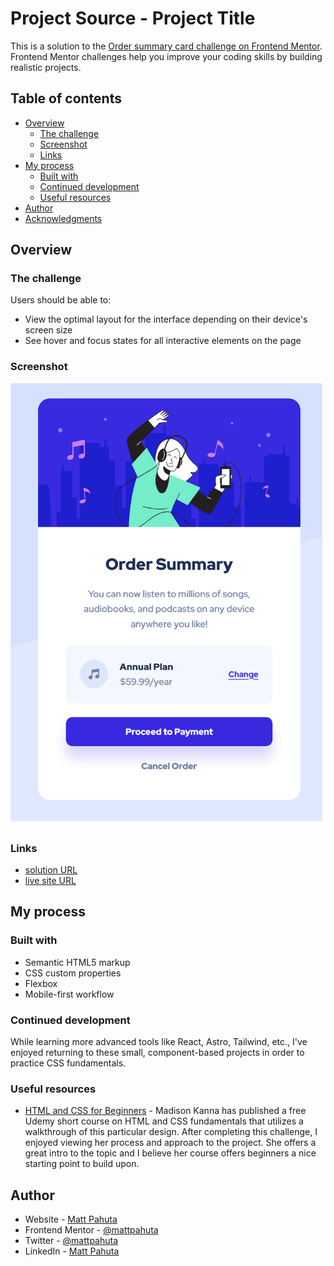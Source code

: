 # Project Source - Project Title

This is a solution to the [Order summary card challenge on Frontend Mentor](https://www.frontendmentor.io/challenges/order-summary-component-QlPmajDUj). Frontend Mentor challenges help you improve your coding skills by building realistic projects. 

## Table of contents

- [Overview](#overview)
  - [The challenge](#the-challenge)
  - [Screenshot](#screenshot)
  - [Links](#links)
- [My process](#my-process)
  - [Built with](#built-with)
  - [Continued development](#continued-development)
  - [Useful resources](#useful-resources)
- [Author](#author)
- [Acknowledgments](#acknowledgments)


## Overview

### The challenge

Users should be able to:

- View the optimal layout for the interface depending on their device's screen size
- See hover and focus states for all interactive elements on the page

### Screenshot

![](./images/project-ss.png)

### Links

- [solution URL](https://www.frontendmentor.io/solutions/responsive-card-component-using-flexbox-t6O8PBiOt_)
- [live site URL](https://order-summary-component-nine-gray.vercel.app/)

## My process

### Built with

- Semantic HTML5 markup
- CSS custom properties
- Flexbox
- Mobile-first workflow

### Continued development

While learning more advanced tools like React, Astro, Tailwind, etc., I've enjoyed returning to these small, component-based projects in order to practice CSS fundamentals.

### Useful resources

- [HTML and CSS for Beginners](https://www.udemy.com/course/html-and-css-for-beginners-build-a-project/) - Madison Kanna has published a free Udemy short course on HTML and CSS fundamentals that utilizes a walkthrough of this particular design. After completing this challenge, I enjoyed viewing her process and approach to the project. She offers a great intro to the topic and I believe her course offers beginners a nice starting point to build upon. 

## Author

- Website - [Matt Pahuta](https://www.mattpahuta.com)
- Frontend Mentor - [@mattpahuta](https://www.frontendmentor.io/profile/MattPahuta)
- Twitter - [@mattpahuta](https://www.twitter.com/MattPahuta)
- LinkedIn - [Matt Pahuta](www.linkedin.com/in/mattpahuta)